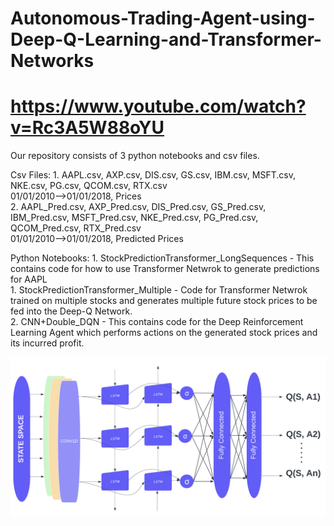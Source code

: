 # Autonomous-Trading-Agent-using-Deep-Q-Learning-and-Transformer-Networks
# https://www.youtube.com/watch?v=Rc3A5W88oYU

Our repository consists of 3 python notebooks and csv files.

Csv Files: 
    1. AAPL.csv, AXP.csv, DIS.csv, GS.csv, IBM.csv, MSFT.csv, NKE.csv, PG.csv, QCOM.csv, RTX.csv <br>
    01/01/2010-->01/01/2018, Prices <br>
    2. AAPL_Pred.csv, AXP_Pred.csv, DIS_Pred.csv, GS_Pred.csv, IBM_Pred.csv, MSFT_Pred.csv, NKE_Pred.csv, PG_Pred.csv, QCOM_Pred.csv, RTX_Pred.csv <br>
    01/01/2010-->01/01/2018, Predicted Prices <br>

Python Notebooks:
    1. StockPredictionTransformer_LongSequences - This contains code for how to use Transformer Netwrok to generate predictions for AAPL <br>
    1. StockPredictionTransformer_Multiple - Code for Transformer Netwrok trained on multiple stocks and generates multiple future stock prices to be fed into the Deep-Q Network. <br>
    2. CNN+Double_DQN - This contains code for the Deep Reinforcement Learning Agent which performs actions on the generated stock prices and its incurred profit.

<img src="/DQN.png" alt="DQNetwork"/>
